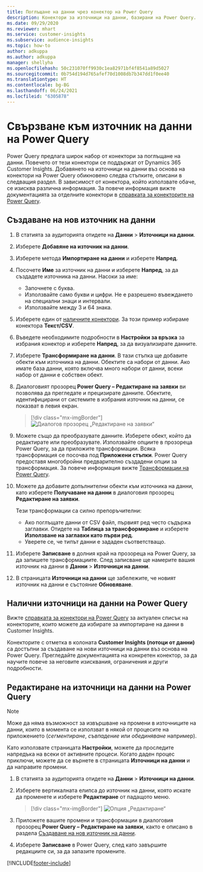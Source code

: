 ```yaml
---
title: Поглъщане на данни чрез конектор на Power Query
description: Конектори за източници на данни, базирани на Power Query.
ms.date: 09/29/2020
ms.reviewer: mhart
ms.service: customer-insights
ms.subservice: audience-insights
ms.topic: how-to
author: adkuppa
ms.author: adkuppa
manager: shellyha
ms.openlocfilehash: 50c231070ff9930c1ea82971bf4f8541a89d5027
ms.sourcegitcommit: 0b754d194d765afef70d1008db7b347dd1f0ee40
ms.translationtype: HT
ms.contentlocale: bg-BG
ms.lasthandoff: 06/24/2021
ms.locfileid: "6305878"
---
```

# <a name="connect-to-a-power-query-data-source"></a>Свързване към източник на данни на Power Query

Power Query предлага широк набор от конектори за поглъщане на данни. Повечето от тези конектори се поддържат от Dynamics 365 Customer Insights. Добавянето на източници на данни въз основа на конектори на Power Query обикновено следва стъпките, описани в следващия раздел. В зависимост от конектора, който използвате обаче, се изисква различна информация. За повече информация вижте документацията за отделните конектори в [справката за конекторите на Power Query](/power-query/connectors/).

## <a name="create-a-new-data-source"></a>Създаване на нов източник на данни

1. В статията за аудиторията отидете на **Данни** > **Източници на данни**.

1. Изберете **Добавяне на източник на данни**.

1. Изберете метода **Импортиране на данни** и изберете **Напред**.

1. Посочете **Име** за източник на данни и изберете **Напред**, за да създадете източника на данни. Насоки за име: 
   - Започнете с буква.
   - Използвайте само букви и цифри. Не е разрешено въвеждането на специални знаци и интервали.
   - Използвайте между 3 и 64 знака.

1. Изберете един от [наличните конектори](#available-power-query-data-sources). За този пример избираме конектора **Текст/CSV**.

1. Въведете необходимите подробности в **Настройки за връзка** за избрания конектор и изберете **Напред**, за да визуализирате данните.

1. Изберете **Трансформиране на данни**. В тази стъпка ще добавите обекти към източника на данни. Обектите са набори от данни. Ако имате база данни, която включва много набори от данни, всеки набор от данни е собствен обект.

1. Диалоговият прозорец **Power Query – Редактиране на заявки** ви позволява да прегледате и прецизирате данните. Обектите, идентифицирани от системите в избрания източник на данни, се показват в левия екран.

   > [!div class="mx-imgBorder"]
   > ![Диалогов прозорец „Редактиране на заявки“](media/data-manager-configure-edit-queries.png "Диалогов прозорец „Редактиране на заявки“")

1. Можете също да преобразувате данните. Изберете обект, който да редактирате или преобразувате. Използвайте опциите в прозореца Power Query, за да приложите трансформации. Всяка трансформация се посочва под **Приложени стъпки**. Power Query предоставя многобройни предварително създадени опции за трансформация. За повече информация вижте [Трансформации на Power Query](/power-query/power-query-what-is-power-query#transformations).

1. Можете да добавите допълнителни обекти към източника на данни, като изберете **Получаване на данни** в диалоговия прозорец **Редактиране на заявки**.

   Тези трансформации са силно препоръчителни:

   - Ако поглъщате данни от CSV файл, първият ред често съдържа заглавки. Отидете на **Таблица за трансформиране** и изберете **Използване на заглавки като първи ред**.
   - Уверете се, че типът данни е зададен съответстващо.

1. Изберете **Записване** в долния край на прозореца на Power Query, за да запишете трансформациите. След записване ще намерите вашия източник на данни в **Данни** > **Източници на данни**.

1. В страницата **Източници на данни** ще забележите, че новият източник на данни е състояние **Обновяване**.

## <a name="available-power-query-data-sources"></a>Налични източници на данни на Power Query

Вижте [справката за конектори на Power Query](/power-query/connectors/) за актуален списък на конекторите, които можете да избирате за импортиране на данни в Customer Insights. 

Конекторите с отметка в колоната **Customer Insights (потоци от данни)** са достъпни за създаване на нови източници на данни въз основа на Power Query. Прегледайте документацията на конкретен конектор, за да научите повече за неговите изисквания, ограничения и други подробности.

## <a name="edit-power-query-data-sources"></a>Редактиране на източници на данни на Power Query

> [!NOTE]
> Може да няма възможност за извършване на промени в източниците на данни, които в момента се използват в някой от процесите на приложението (*сегментиране*, *съвпадение* или *обединяване* например). 
>
> Като използвате страницата **Настройки**, можете да проследите напредъка на всеки от активните процеси. Когато даден процес приключи, можете да се върнете в страницата **Източници на данни** и да направите промени.

1. В статията за аудиторията отидете на **Данни** > **Източници на данни**.

2. Изберете вертикалната елипса до източник на данни, която искате да променете и изберете **Редактиране** от падащото меню.

   > [!div class="mx-imgBorder"]
   > ![Опция „Редактиране“](media/edit-option-data-sources.png "Опция „Редактиране“")

3. Приложете вашите промени и трансформации в диалоговия прозорец **Power Query – Редактиране на заявки**, както е описано в раздела [Създаване на нов източник на данни](#create-a-new-data-source).

4. Изберете **Записване** в Power Query, след като завършите редакциите си, за да запазите промените.


[!INCLUDE[footer-include](../includes/footer-banner.md)]